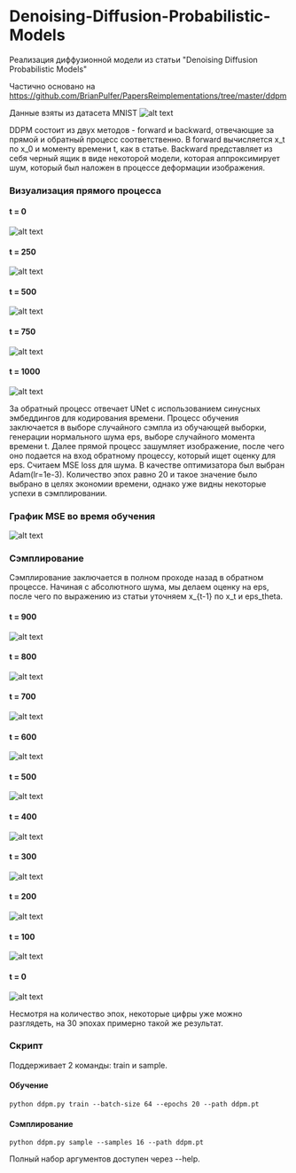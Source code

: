 # Denoising-Diffusion-Probabilistic-Models
Реализация диффузионной модели из статьи "Denoising Diffusion Probabilistic Models"

Частично основано на https://github.com/BrianPulfer/PapersReimplementations/tree/master/ddpm

Данные взяты из датасета MNIST
![alt text](images/MNIST.jfif "MNIST")

DDPM состоит из двух методов - forward и backward, отвечающие за прямой и обратный процесс соответственно. 
В forward вычисляется x_t по x_0 и моменту времени t, как в статье. 
Backward представляет из себя черный ящик в виде некоторой модели, которая аппроксимирует шум, который был наложен в процессе деформации изображения.

### Визуализация прямого процесса
#### t = 0
![alt text](images/forward_process[t=0].png "fp0")
#### t = 250
![alt text](images/forward_process[t=250].png "fp250")
#### t = 500
![alt text](images/forward_process[t=500].png "fp500")
#### t = 750
![alt text](images/forward_process[t=750].png "fp750")
#### t = 1000
![alt text](images/forward_process[t=1000].png "fp1000")

За обратный процесс отвечает UNet с использованием синусных эмбеддингов для кодирования времени.
Процесс обучения заключается в выборе случайного сэмпла из обучающей выборки, генерации нормального шума eps, выборе случайного момента времени t. Далее прямой процесс зашумляет изображение, после чего оно подается на вход обратному процессу, который ищет оценку для eps. Считаем MSE loss для шума. В качестве оптимизатора был выбран Adam(lr=1e-3). Количество эпох равно 20 и такое значение было выбрано в целях экономии времени, однако уже видны некоторые успехи в сэмплировании. 

### График MSE во время обучения
![alt text](images/training_loss.png "MNIST")

### Сэмплирование

Сэмплирование заключается в полном проходе назад в обратном процессе. Начиная с абсолютного шума, мы делаем оценку на eps, после чего по выражению из статьи уточняем x_{t-1} по x_t и eps_theta.

#### t = 900
![alt text](images/sampled[t=900].png "s900")
#### t = 800
![alt text](images/sampled[t=800].png "s800")
#### t = 700
![alt text](images/sampled[t=700].png "s700")
#### t = 600
![alt text](images/sampled[t=600].png "s600")
#### t = 500
![alt text](images/sampled[t=500].png "s500")
#### t = 400
![alt text](images/sampled[t=400].png "s500")
#### t = 300
![alt text](images/sampled[t=300].png "s500")
#### t = 200
![alt text](images/sampled[t=200].png "s500")
#### t = 100
![alt text](images/sampled[t=100].png "s500")
#### t = 0
![alt text](images/sampled[t=0].png "s500")

Несмотря на количество эпох, некоторые цифры уже можно разглядеть, на 30 эпохах примерно такой же результат.

### Скрипт
Поддерживает 2 команды: train и sample.

#### Обучение
`python ddpm.py train --batch-size 64 --epochs 20 --path ddpm.pt`

#### Сэмплирование
`python ddpm.py sample --samples 16 --path ddpm.pt`

Полный набор аргументов доступен через --help.